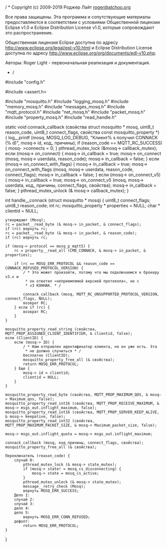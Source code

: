 / *
Copyright (c) 2009-2019 Роджер Лайт <roger@atchoo.org>

Все права защищены. Эта программа и сопутствующие материалы
предоставляются в соответствии с условиями Общественной лицензии Eclipse v1.0
и Eclipse Distribution License v1.0, которые сопровождают это распространение.

Общественная лицензия Eclipse доступна по адресу
   http://www.eclipse.org/legal/epl-v10.html
и Eclipse Distribution License доступна по адресу
  http://www.eclipse.org/org/documents/edl-v10.php.

Авторы:
   Roger Light - первоначальная реализация и документация.
* /

#include "config.h"

#include <assert.h>

#include "mosquitto.h"
#include "logging_mosq.h"
#include "memory_mosq.h"
#include "messages_mosq.h"
#include "mqtt_protocol.h"
#include "net_mosq.h"
#include "packet_mosq.h"
#include "property_mosq.h"
#include "read_handle.h"

static void connack_callback (свойства struct mosquitto * mosq, uint8_t reason_code, uint8_t connect_flags, свойства const mosquitto_property *)
{
	log__printf (mosq, MOSQ_LOG_DEBUG, "Клиент% s получил CONNACK (% d)", mosq-> id, код_ причины);
	if (reason_code == MQTT_RC_SUCCESS) {
		mosq- >connects = 0;
	}
	pthread_mutex_lock (& ​​mosq-> callback_mutex);
	если (mosq-> on_connect) {
		mosq-> in_callback = true;
		mosq-> on_connect (mosq, mosq-> userdata, reason_code);
		mosq-> in_callback = false;
	}
	если (mosq-> on_connect_with_flags) {
		mosq-> in_callback = true;
		mosq-> on_connect_with_flags (mosq, mosq-> userdata, reason_code, connect_flags);
		mosq-> in_callback = false;
	}
	если (mosq-> on_connect_v5) {
		mosq-> in_callback = true;
		mosq-> on_connect_v5 (mosq, mosq-> userdata, код_ причины, connect_flags, свойства);
		mosq-> in_callback = false;
	}
	pthread_mutex_unlock (& ​​mosq-> callback_mutex);
}


int handle__connack (struct mosquitto * mosq)
{
	uint8_t connect_flags;
	uint8_t reason_code;
	int rc;
	mosquitto_property * properties = NULL;
	char * clientid = NULL;

	утверждают (Mosq);
	rc = packet__read_byte (& mosq-> in_packet, & connect_flags);
	if (rc) вернуть rc;
	rc = packet__read_byte (& mosq-> in_packet, & reason_code);
	if (rc) вернуть rc;

	if (mosq-> protocol == mosq_p_mqtt5) {
		rc = property__read_all (CMD_CONNACK, & mosq-> in_packet, & properties);

		if (rc == MOSQ_ERR_PROTOCOL && reason_code == CONNACK_REFUSED_PROTOCOL_VERSION) {
			/ * Это может произойти, потому что мы подключаемся к брокеру v3.x и
			 * он ответил «неприемлемой версией протокола», но с
			 * v3 КОННАК. * /

			connack_callback (mosq, MQTT_RC_UNSUPPORTED_PROTOCOL_VERSION, connect_flags, NULL);
			возврат RC;
		} если if (rc) {
			возврат RC;
		}
	}

	mosquitto_property_read_string (свойства, MQTT_PROP_ASSIGNED_CLIENT_IDENTIFIER, & clientid, false);
	если (ClientID) {
		если (mosq-> ID) {
			/ * Нам отправлен идентификатор клиента, но он уже есть. Эта
			 * не должно случиться * /
			бесплатно (ClientID);
			mosquitto_property_free_all (& свойства);
			return MOSQ_ERR_PROTOCOL;
		} Еще {
			mosq-> id = clientid;
			clientid = NULL;
		}
	}

	mosquitto_property_read_byte (свойства, MQTT_PROP_MAXIMUM_QOS, & mosq-> Maximum_qos, false);
	mosquitto_property_read_int16 (свойства, MQTT_PROP_RECEIVE_MAXIMUM, & mosq-> msgs_out.inflight_maximum, false);
	mosquitto_property_read_int16 (свойства, MQTT_PROP_SERVER_KEEP_ALIVE, & mosq-> keepalive, false);
	mosquitto_property_read_int32 (свойства, MQTT_PROP_MAXIMUM_PACKET_SIZE, & mosq-> Maximum_packet_size, false);

	mosq-> msgs_out.inflight_quota = mosq-> msgs_out.inflight_maximum;

	connack_callback (mosq, код_причины, connect_flags, свойства);
	mosquitto_property_free_all (& свойства);

	Переключатель (reason_code) {
		случай 0:
			pthread_mutex_lock (& ​​mosq-> state_mutex);
			if (mosq-> state! = mosq_cs_disconnecting) {
				mosq-> state = mosq_cs_active;
			}
			pthread_mutex_unlock (& ​​mosq-> state_mutex);
			message__retry_check (Mosq);
			вернуть MOSQ_ERR_SUCCESS;
		Дело 1:
		случай 2:
		случай 3:
		дело 4:
		дело 5:
			вернуть MOSQ_ERR_CONN_REFUSED;
		дефолт:
			return MOSQ_ERR_PROTOCOL;
	}
}
